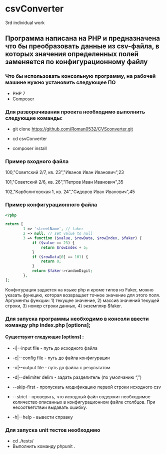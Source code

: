 # csvConverter
3rd individual work

## Программа написана на PHP и предназначена что бы преобразовать данные из csv-файла, в которых значения определенных полей заменяется по конфигурационному файлу

### Что бы использовать консольную программу, на рабочей машине нужно установить следующее ПО

+ PHP 7 
+ Composer

### Для разворачивания проекта необходимо выполнить следующие команды:

+ git clone https://github.com/Roman0532/CVSconverter.git

+ cd csvConverter
  
+ composer install

### Пример входного файла

  100,"Советский 2/7, кв. 23","Иванов Иван Иванович",23 
  
  101,"Советский 2/6, кв. 26","Петров Иван Иванович",35
  
  102,"Карболитовская 1, кв. 24","Сидоров Иван Иванович",45

### Пример конфигурационного файла
```php
<?php

return [
        1 => 'streetName', // faker
        2 => null, // set value to null
        3 => function ($value, $rowData, $rowIndex, $faker) {
            if ($value == 23) {
                return $rowIndex + 5;
            }
            if ($rowData[0] == 101) {
                return 0;
            }
            return $faker->randomDigit;
    	},
];
```
Конфигурация задается на языке php и кроме типов из Faker, можно указать функцию, которая возвращает точное значение для этого поля. Аргументы функции: 1) текущее значение, 2) массив значений текущей строки, 3) номер строки данных, 4) экземпляр $faker.

### Для запуска программы необходимо в консоли ввести команду php index.php [options];

#### Cуществуют следующие [options] :
  
- -i|--input file - путь до исходного файла
  
- -c|--config file - путь до файла конфигурации

- -o|--output file - путь до файла с результатом

- -d|--delimiter delim - задать разделитель (по умолчанию “,”)

- --skip-first - пропускать модификацию первой строки исходного csv

- --strict - проверять, что исходный файл содержит необходимое количество описанных в конфигурационном файле столбцов. При несоответствии выдавать ошибку.

-  -h|--help - вывести справку
 

### Для запуска unit тестов необходимо

+  cd ./tests/
+  Выполнить команду phpunit .

